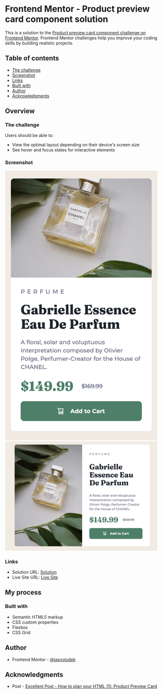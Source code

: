 # Frontend Mentor - Product preview card component solution

This is a solution to the [Product preview card component challenge on Frontend Mentor](https://www.frontendmentor.io/challenges/product-preview-card-component-GO7UmttRfa). Frontend Mentor challenges help you improve your coding skills by building realistic projects. 

## Table of contents

- [The challenge](#the-challenge)
- [Screenshot](#screenshot)
- [Links](#links)
- [Built with](#built-with)
- [Author](#author)
- [Acknowledgments](#acknowledgments)


## Overview

### The challenge

Users should be able to:

- View the optimal layout depending on their device's screen size
- See hover and focus states for interactive elements

### Screenshot

![](images/screenshot-mobile.png)
![](images/screenshot-desktop.png)

### Links

- Solution URL: [Solution](https://www.frontendmentor.io/solutions/responsive-product-preview-card-component-cMg4avtNTe)
- Live Site URL: [Live Site](https://jasnoludek.github.io/product-preview-card-component-main/)

## My process

### Built with

- Semantic HTML5 markup
- CSS custom properties
- Flexbox
- CSS Grid

## Author

- Frontend Mentor - [@jasnoludek](https://www.frontendmentor.io/profile/jasnoludek)

## Acknowledgments

- Post - [Excellent Post - How to plan your HTML (1): Product Preview Card](https://fedmentor.dev/posts/html-plan-product-preview/)
